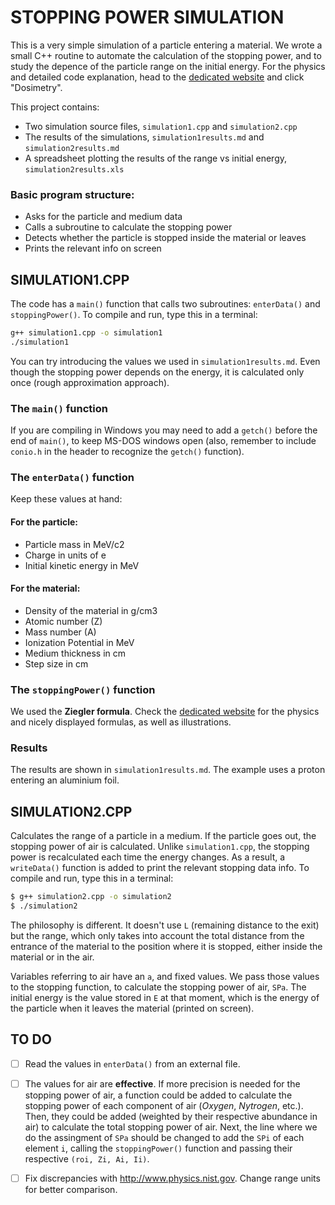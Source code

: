 # STOPPING POWER SIMULATION

This is a very simple simulation of a particle entering a material. We wrote a small C++ routine to automate the calculation of the stopping power, and to study the depence of the particle range on the initial energy. For the physics and detailed code explanation, head to the [dedicated website](http://ppsnippets.tk/) and click "Dosimetry".

This project contains:

* Two simulation source files, `simulation1.cpp` and `simulation2.cpp`
* The results of the simulations, `simulation1results.md` and `simulation2results.md`
* A spreadsheet plotting the results of the range vs initial energy, `simulation2results.xls`

### Basic program structure:

* Asks for the particle and medium data
* Calls a subroutine to calculate the stopping power
* Detects whether the particle is stopped inside the material or leaves
* Prints the relevant info on screen


## SIMULATION1.CPP

The code has a `main()` function that calls two subroutines: `enterData()` and `stoppingPower()`.
To compile and run, type this in a terminal:

``` sh
g++ simulation1.cpp -o simulation1
./simulation1
```

You can try introducing the values we used in `simulation1results.md`.
Even though the stopping power depends on the energy, it is calculated only once (rough approximation approach).

### The `main()` function

If you are compiling in Windows you may need to add a `getch()` before the end of `main()`, to keep MS-DOS windows open (also, remember to include `conio.h` in the header to recognize the `getch()` function).

### The `enterData()` function

Keep these values at hand:

#### For the particle:

* Particle mass in MeV/c2
* Charge in units of e
* Initial kinetic energy in MeV

#### For the material:

* Density of the material in g/cm3
* Atomic number (Z)
* Mass number (A)
* Ionization Potential in MeV
* Medium thickness in cm
* Step size in cm

### The `stoppingPower()` function

We used the **Ziegler formula**. Check the [dedicated website](http://ppsnippets.tk/) for the physics and nicely displayed formulas, as well as illustrations.

### Results

The results are shown in `simulation1results.md`. The example uses a proton entering an aluminium foil.

## SIMULATION2.CPP

Calculates the range of a particle in a medium. If the particle goes out, the stopping power of air is calculated. Unlike `simulation1.cpp`, the stopping power is recalculated each time the energy changes. As a result, a `writeData()` function is added to print the relevant stopping data info.
To compile and run, type this in a terminal:

```sh
$ g++ simulation2.cpp -o simulation2
$ ./simulation2
```

The philosophy is different. It doesn't use  `L` (remaining distance to the exit) but the range, which only takes into account the total distance from the entrance of the material to the position where it is stopped, either inside the material or in the air.

Variables referring to air have an `a`, and fixed values. We pass those values to the stopping function, to calculate the stopping power of air, `SPa`. The initial energy is the value stored in `E` at that moment, which is the energy of the particle when it leaves the material (printed on screen).


## TO DO

- [ ] Read the values in `enterData()` from an external file.

- [ ] The values for air are **effective**. If more precision is needed for the stopping power of air, a function could be added to calculate the stopping power of each component of air (*Oxygen*, *Nytrogen*, etc.). Then, they could be added (weighted by their respective abundance in air) to calculate the total stopping power of air. Next, the line where we do the assingment of `SPa` should be changed to add the `SPi` of each element `i`, calling the `stoppingPower()` function and passing their respective `(roi, Zi, Ai, Ii)`.

- [ ] Fix discrepancies with http://www.physics.nist.gov. Change range units for better comparison.
